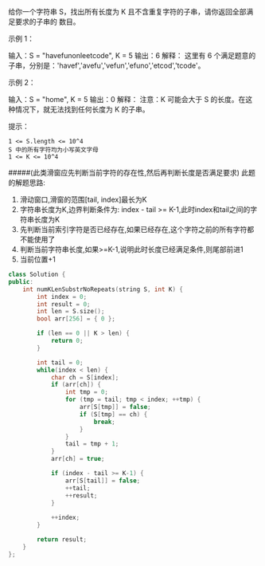 给你一个字符串 S，找出所有长度为 K 且不含重复字符的子串，请你返回全部满足要求的子串的 数目。

 

示例 1：

输入：S = "havefunonleetcode", K = 5
输出：6
解释：
这里有 6 个满足题意的子串，分别是：'havef','avefu','vefun','efuno','etcod','tcode'。


示例 2：

输入：S = "home", K = 5
输出：0
解释：
注意：K 可能会大于 S 的长度。在这种情况下，就无法找到任何长度为 K 的子串。

 

提示：


	1 <= S.length <= 10^4
	S 中的所有字符均为小写英文字母
	1 <= K <= 10^4

#####(此类滑窗应先判断当前字符的存在性,然后再判断长度是否满足要求)
此题的解题思路:
1. 滑动窗口,滑窗的范围[tail, index]最长为K
2. 字符串长度为K,边界判断条件为: index - tail >= K-1,此时index和tail之间的字符串长度为K
3. 先判断当前索引字符是否已经存在,如果已经存在,这个字符之前的所有字符都不能使用了
4. 判断当前字符串长度,如果>=K-1,说明此时长度已经满足条件,则尾部前进1
5. 当前位置+1

~~~cpp
class Solution {
public:
    int numKLenSubstrNoRepeats(string S, int K) {
        int index = 0;
        int result = 0;
        int len = S.size();
        bool arr[256] = { 0 };

        if (len == 0 || K > len) {
            return 0;
        }

        int tail = 0;
        while(index < len) {
            char ch = S[index];
            if (arr[ch]) {
                int tmp = 0;
                for (tmp = tail; tmp < index; ++tmp) {
                    arr[S[tmp]] = false;
                    if (S[tmp] == ch) {
                        break;
                    }
                }
                tail = tmp + 1;
            }
            arr[ch] = true;

            if (index - tail >= K-1) {
                arr[S[tail]] = false;
                ++tail;
                ++result;
            }
            
            ++index;
        }

        return result;
    }
};
~~~